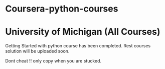 # Coursera-python-courses
# University of Michigan (All Courses)
Getting Started with python course has been completed.
Rest courses solution will be uploaded soon.

Dont cheat !! only copy when you are stucked.
